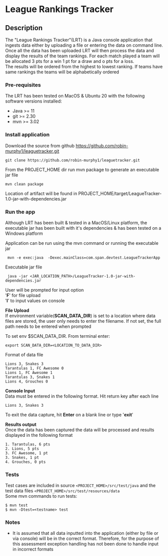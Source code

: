 # League Rankings Tracker

## Description

The "League Rankings Tracker"(LRT) is a Java console application that ingests data either by uploading a file 
or entering the data on command line. Once all the data has been uploaded LRT will then process
the data and display the results of the team rankings. For each match played a team will be allocated 3 pts for a win 1 pt for a draw and o 
pts for a loss.  
The results will be ordered from the highest to lowest ranking. If teams have same rankings the teams will be alphabetically
ordered  

### Pre-requisites
The LRT has been tested on MacOS & Ubuntu 20 with the following software versions installed:
* Java >= 11
* git >= 2.30
* mvn >= 3.02
 
### Install application
Download the source from github <https://github.com/robin-murphy1/leaguetracker.git>
``` 
git clone https://github.com/robin-murphy1/leaguetracker.git
```
From the PROJECT_HOME dir run mvn package to generate an executable jar file
```$xslt
mvn clean package
```
Location of artifact will be found in PROJECT_HOME/target/LeagueTracker-1.0-jar-with-dependencies.jar


### Run the app
Although LRT has been built & tested in a MacOS/Linux platform, the executable jar has been built with
it's dependencies & has been tested on a Windows platform

Application can be run using the mvn command or running the executable
jar
```$xslt
 mvn -e exec:java  -Dexec.mainClass=com.span.devtest.LeagueTrackerApp 
```

Executable jar file
```$xslt
 java -jar <JAR_LOCATION_PATH>/LeagueTracker-1.0-jar-with-dependencies.jar
```

User will be prompted for input option  
'**F**' for file upload   
'**I**' to input values on console   

**File Upload**   
If environment variable(**SCAN_DATA_DIR**) is set to a location where data files 
are stored, the user only needs to enter the filename. If not set, the full path needs to be entered when prompted

To set env $SCAN_DATA_DIR. From terminal enter:
```$xslt
export SCAN_DATA_DIR=<LOCATION_TO_DATA_DIR>
```
Format of data file
```
Lions 3, Snakes 3
Tarantulas 1, FC Awesome 0
Lions 1, FC Awesome 1
Tarantulas 3, Snakes 1
Lions 4, Grouches 0
```

**Console Input**   
Data must be entered in the following format. Hit return key after each line
```$xslt
Lions 3, Snakes 3
```
To exit the data capture, hit **Enter** on a blank line or type '**exit**'

**Results output**  
Once the data has been captured the data will be processed and results displayed in the following format
```$xslt
1. Tarantulas, 6 pts
2. Lions, 5 pts
3. FC Awesome, 1 pt
3. Snakes, 1 pt
4. Grouches, 0 pts
```

### Tests
Test cases are included in source `<PROJECT_HOME>/src/test/java` and the test data files
`<PROJECT_HOME>/src/test/resources/data`  
Some mvn commands to run tests:   
```$xslt
$ mvn test
$ mvn -Dtest=<testname> test
```

### Notes
* It is assumed that all data inputted into the application (either by file or via console) will be in the correct format. 
Therefore, for the purpose of this assessment exception handling has not been done to handle input in incorrect formats   






